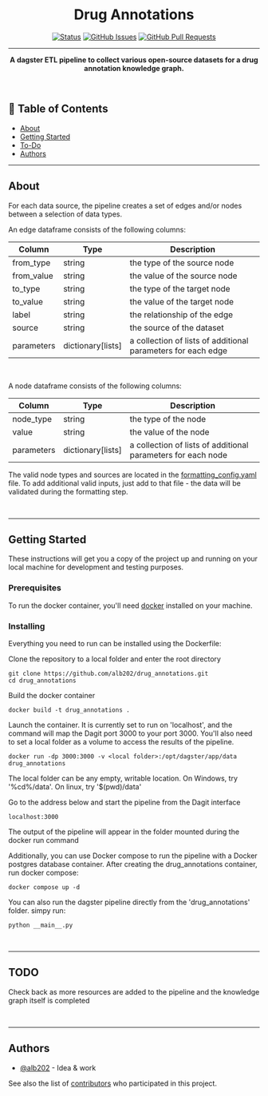 <h1 align="center">Drug Annotations</h3>

<div align="center">

  [![Status](https://img.shields.io/badge/status-active-success.svg)]() 
  [![GitHub Issues](https://img.shields.io/github/issues/alb202/drug_annotations.svg)](https://github.com/alb202/drug_annotations/issues)
  [![GitHub Pull Requests](https://img.shields.io/github/issues-pr/alb202/drug_annotations.svg)](https://github.com/alb202/drug_annotations/pulls)

</div>

---

<p align="center"><b> A dagster ETL pipeline to collect various open-source datasets for a drug annotation knowledge graph. 
</b></p>

<br>

## 📝 Table of Contents
- [About](#about)
- [Getting Started](#getting_started)
- [To-Do](#todo)
- [Authors](#authors)

<hr>

## About <a name = "about"></a>

For each data source, the pipeline creates a set of edges and/or nodes between a selection of data types. 

An edge dataframe consists of the following columns: 

|Column | Type | Description |
|-------|------|-------------|
|from_type | string | the type of the source node|
|from_value | string | the value of the source node|
|to_type | string | the type of the target node|
|to_value | string | the value of the target node|
|label| string | the relationship of the edge|
|source|string | the source of the dataset|
|parameters| dictionary\[lists\] | a collection of lists of additional parameters for each edge|

<br>

A node dataframe consists of the following columns:

|Column | Type | Description |
|-------|------|-------------|
|node_type | string | the type of the node|
|value | string | the value of the node|
|parameters| dictionary\[lists\] | a collection of lists of additional parameters for each node|

The valid node types and sources are located in the [formatting_config.yaml](src/config/formatting_config.yaml) file. To add additional valid inputs, just add to that file - the data will be validated during the formatting step.

<br>
<hr>

## Getting Started <a name = "getting_started"></a>
These instructions will get you a copy of the project up and running on your local machine for development and testing purposes.



### Prerequisites
To run the docker container, you'll need [docker](https://docs.docker.com/get-docker/) installed on your machine.


### Installing
Everything you need to run can be installed using the Dockerfile:


Clone the repository to a local folder and enter the root directory

```
git clone https://github.com/alb202/drug_annotations.git
cd drug_annotations
```

Build the docker container

```
docker build -t drug_annotations .
```

Launch the container. It is currently set to run on 'localhost', and the command will map the Dagit port 3000 to your port 3000. You'll also need to set a local folder as a volume to access the results of the pipeline.

```
docker run -dp 3000:3000 -v <local folder>:/opt/dagster/app/data drug_annotations
```
The local folder can be any empty, writable location. On Windows, try '%cd%/data'. On linux, try '$(pwd)/data'

Go to the address below and start the pipeline from the Dagit interface

```
localhost:3000
```

The output of the pipeline will appear in the folder mounted during the docker run command


Additionally, you can use Docker compose to run the pipeline with a Docker postgres database container. After creating the drug_annotations container, run docker compose: 
```
docker compose up -d
```

You can also run the dagster pipeline directly from the 'drug_annotations' folder. simpy run:
```
python __main__.py
```


<br>
<hr>

## TODO <a name = "todo"></a>
Check back as more resources are added to the pipeline and the knowledge graph itself is completed

<br>
<hr>

## Authors <a name = "authors"></a>
- [@alb202](https://github.com/alb202) - Idea & work

See also the list of [contributors](https://github.com/alb202/drug_annotations/contributors) who participated in this project.

